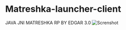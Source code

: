 # Matreshka-launcher-client
JAVA JNI MATRESHKA RP BY EDGAR 3.0
![Screnshot](https://github.com/edgar-code/matreshka-launcher-client/snapshot.png)
